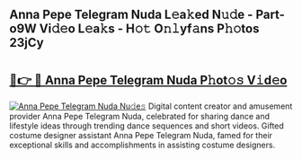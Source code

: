 ## Anna Pepe Telegram Nuda L𝚎a𝚔ed N𝚞𝚍e - Part-o9W Vi𝚍𝚎o L𝚎a𝚔s - H𝚘𝚝 O𝚗𝚕yf𝚊ns P𝚑𝚘tos 23jCy

# <h2><a href="http://kf36cgc.oniu.top/?m=Anna+Pepe+Telegram+Nuda">🔗👉 🔴 Anna Pepe Telegram Nuda P𝚑ot𝚘𝚜 V𝚒d𝚎o</a></h2>

[![Anna Pepe Telegram Nuda Nu𝚍e𝚜](https://i.imgur.com/0qMVB7G.gif)](http://kf36cgc.oniu.top/?m=Anna+Pepe+Telegram+Nuda)
Digital content creator and amusement provider Anna Pepe Telegram Nuda, celebrated for sharing dance and lifestyle ideas through trending dance sequences and short videos. Gifted costume designer assistant Anna Pepe Telegram Nuda, famed for their exceptional skills and accomplishments in assisting costume designers.  
